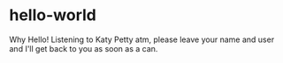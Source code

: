 # hello-world

Why Hello!
Listening to Katy Petty atm, please leave your name and user and I'll get back to you as soon as a can.
